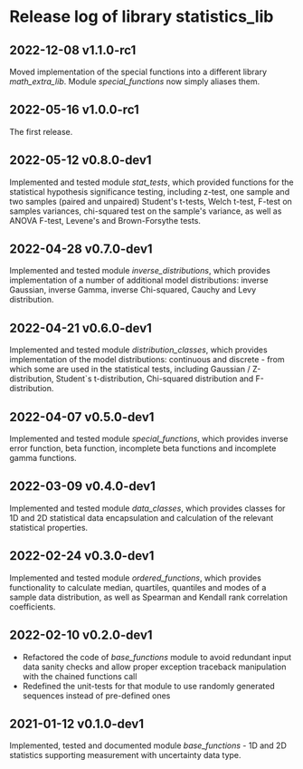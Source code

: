 # Release log of library statistics_lib

## 2022-12-08 v1.1.0-rc1

Moved implementation of the special functions into a different library *math\_extra\_lib*. Module *special\_functions* now simply aliases them.

## 2022-05-16 v1.0.0-rc1

The first release.

## 2022-05-12 v0.8.0-dev1

Implemented and tested module *stat_tests*, which provided functions for the statistical hypothesis significance testing, including z-test, one sample and two samples (paired and unpaired) Student's t-tests, Welch t-test, F-test on samples variances, chi-squared test on the sample's variance, as well as ANOVA F-test, Levene's and Brown-Forsythe tests.

## 2022-04-28 v0.7.0-dev1

Implemented and tested module *inverse_distributions*, which provides implementation of a number of additional model distributions: inverse Gaussian, inverse Gamma, inverse Chi-squared, Cauchy and Levy distribution.

## 2022-04-21 v0.6.0-dev1

Implemented and tested module *distribution_classes*, which provides implementation of the model distributions: continuous and discrete - from which some are used in the statistical tests, including Gaussian / Z-distribution, Student`s t-distribution, Chi-squared distribution and F-distribution.

## 2022-04-07 v0.5.0-dev1

Implemented and tested module *special_functions*, which provides inverse error function, beta function, incomplete beta functions and incomplete gamma functions.

## 2022-03-09 v0.4.0-dev1

Implemented and tested module *data_classes*, which provides classes for 1D and 2D statistical data encapsulation and calculation of the relevant statistical properties.

## 2022-02-24 v0.3.0-dev1

Implemented and tested module *ordered_functions*, which provides functionality to calculate median, quartiles, quantiles and modes of a sample data distribution, as well as Spearman and Kendall rank correlation coefficients.

## 2022-02-10 v0.2.0-dev1

* Refactored the code of *base_functions* module to avoid redundant input data sanity checks and allow proper exception traceback manipulation with the chained functions call
* Redefined the unit-tests for that module to use randomly generated sequences instead of pre-defined ones

## 2021-01-12 v0.1.0-dev1

Implemented, tested and documented module *base_functions* - 1D and 2D statistics supporting measurement with uncertainty data type.
